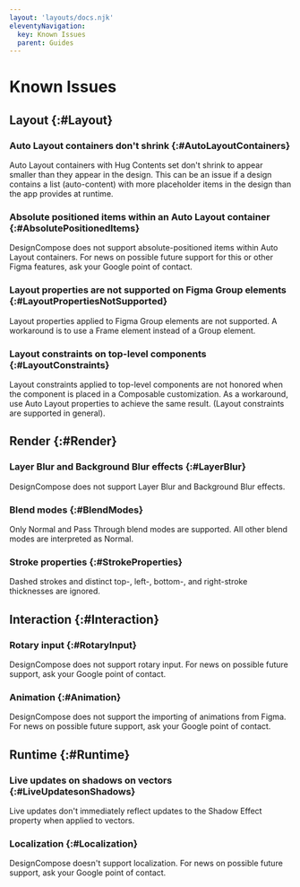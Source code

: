 ```yaml
---
layout: 'layouts/docs.njk'
eleventyNavigation:
  key: Known Issues
  parent: Guides
---
```



# Known Issues

## Layout {:#Layout}

### Auto Layout containers don't shrink {:#AutoLayoutContainers}

Auto Layout containers with Hug Contents set don't shrink to appear smaller
than they appear in the design. This can be an issue if a design contains a list
(auto-content) with more placeholder items in the design than the app provides
at runtime.

### Absolute positioned items within an Auto Layout container {:#AbsolutePositionedItems}

DesignCompose does not support absolute-positioned items within Auto
Layout containers. For news on possible future support for this or other Figma
features, ask your Google point of contact.

### Layout properties are not supported on Figma Group elements {:#LayoutPropertiesNotSupported}

Layout properties applied to Figma Group elements are not supported. A
workaround is to use a Frame element instead of a Group element.

### Layout constraints on top-level components {:#LayoutConstraints}

Layout constraints applied to top-level components are not honored when the
component is placed in a Composable customization. As a workaround, use Auto
Layout properties to achieve the same result. (Layout constraints are supported
in general).

## Render {:#Render}

### Layer Blur and Background Blur effects {:#LayerBlur}

DesignCompose does not support Layer Blur and Background Blur effects.

### Blend modes {:#BlendModes}

Only Normal and Pass Through blend modes are supported. All other blend modes
are interpreted as Normal.

### Stroke properties {:#StrokeProperties}

Dashed strokes and distinct top-, left-, bottom-, and right-stroke thicknesses
are ignored.

## Interaction {:#Interaction}

### Rotary input {:#RotaryInput}

DesignCompose does not support rotary input. For news on possible future
support, ask your Google point of contact.

### Animation {:#Animation}

DesignCompose does not support the importing of animations from Figma. For news
on possible future support, ask your Google point of contact.

## Runtime {:#Runtime}

### Live updates on shadows on vectors {:#LiveUpdatesonShadows}

Live updates don't immediately reflect updates to the Shadow Effect property
when applied to vectors.

### Localization {:#Localization}

DesignCompose doesn't support localization. For news on possible future support,
ask your Google point of contact.
